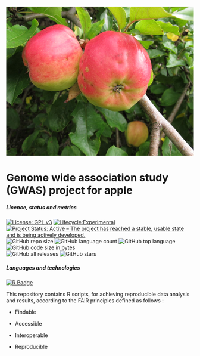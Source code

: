 [<img src="img/apples.jpg" width="600" height="400"/>]()

# Genome wide association study (GWAS) project for apple

##### Licence, status and metrics
[![License: GPL v3](https://img.shields.io/badge/License-GPLv3-blue.svg)](https://www.gnu.org/licenses/gpl-3.0)
[![Lifecycle:Experimental](https://img.shields.io/badge/Lifecycle-Experimental-339999)]()
[![Project Status: Active – The project has reached a stable, usable state and is being actively developed.](https://www.repostatus.org/badges/latest/active.svg)](https://www.repostatus.org/#active)
![GitHub repo size](https://img.shields.io/github/repo-size/ljacquin/geno_metabo_nirs_prediction)
![GitHub language count](https://img.shields.io/github/languages/count/ljacquin/geno_metabo_nirs_prediction)
![GitHub top language](https://img.shields.io/github/languages/top/ljacquin/geno_metabo_nirs_prediction)
![GitHub code size in bytes](https://img.shields.io/github/languages/code-size/ljacquin/geno_metabo_nirs_prediction)  
![GitHub all releases](https://img.shields.io/github/downloads/ljacquin/geno_metabo_nirs_prediction/total)
![GitHub stars](https://img.shields.io/github/stars/ljacquin/geno_metabo_nirs_prediction)  

##### Languages and technologies
[![R Badge](https://img.shields.io/badge/R-276DC3?style=for-the-badge&logo=r&logoColor=white)](https://www.r-project.org/)

This repository contains R scripts, for achieving reproducible data analysis and results, according to the FAIR principles defined as follows :

* Findable

* Accessible

* Interoperable

* Reproducible
